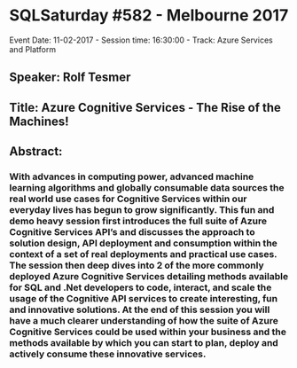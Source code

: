 # SQLSaturday #582 - Melbourne 2017
Event Date: 11-02-2017 - Session time: 16:30:00 - Track: Azure Services and Platform
## Speaker: Rolf Tesmer
## Title: Azure Cognitive Services - The Rise of the Machines!
## Abstract:
### With advances in computing power, advanced machine learning algorithms and globally consumable data sources the real world use cases for Cognitive Services within our everyday lives has begun to grow significantly. This fun and demo heavy session first introduces the full suite of Azure Cognitive Services API’s and discusses the approach to solution design, API deployment and consumption within the context of a set of real deployments and practical use cases. The session then deep dives into 2 of the more commonly deployed Azure Cognitive Services detailing methods available for SQL and .Net developers to code, interact, and scale the usage of the Cognitive API services to create interesting, fun and innovative solutions. At the end of this session you will have a much clearer understanding of how the suite of Azure Cognitive Services could be used within your business and the methods available by which you can start to plan, deploy and actively consume these innovative services.

